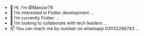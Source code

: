 - 👋 Hi, I’m @Manzar78
- 👀 I’m interested in Flutter development ...
- 🌱 I’m currently Flutter ...
- 💞️ I’m looking to collaborate with tech leaders  ...
- 📫 You can reach me by number on whatsapp 03032288743 ...

<!---
Manzar78/Manzar78 is a ✨ special ✨ repository because its `README.md` (this file) appears on your GitHub profile.
You can click the Preview link to take a look at your changes.
--->
